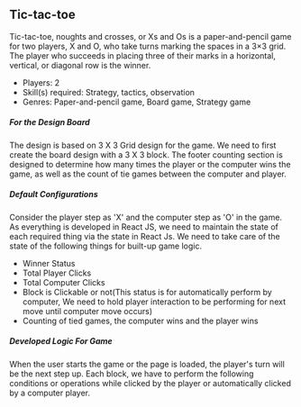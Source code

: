 ## Tic-tac-toe 

Tic-tac-toe, noughts and crosses, or Xs and Os is a paper-and-pencil game for two players, X and O, who take turns marking the spaces in a 3×3 grid. The player who succeeds in placing three of their marks in a horizontal, vertical, or diagonal row is the winner.

- Players: 2
- Skill(s) required: Strategy, tactics, observation
- Genres: Paper-and-pencil game, Board game, Strategy game

##### For the Design Board

The design is based on 3 X 3 Grid design for the game. We need to first create the board design with a 3 X 3 block. The footer counting section is designed to determine how many times the player or the computer wins the game, as well as the count of tie games between the computer and player.

##### Default Configurations
 
Consider the player step as 'X' and the computer step as 'O' in the game. As everything is developed in React JS, we need to maintain the state of each required thing via the state in React Js. We need to take care of the state of the following things for built-up game logic.

- Winner Status
- Total Player Clicks
- Total Computer Clicks
- Block is Clickable or not(This status is for automatically perform by computer, We need to hold player interaction to be performing for next move until computer move occurs)
- Counting of tied games, the computer wins and the player wins

##### Developed Logic For Game 
 
When the user starts the game or the page is loaded, the player's turn will be the next step up. Each block, we have to perform the following conditions or operations while clicked by the player or automatically clicked by a computer player.


